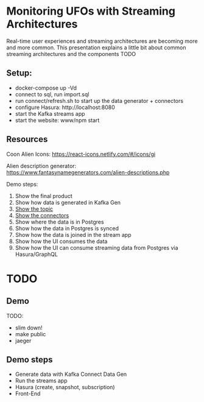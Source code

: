 # Monitoring UFOs with Streaming Architectures

Real-time user experiences and streaming architectures are becoming more and more common. This presentation explains a little bit about common streaming architectures and the components
TODO

## Setup:

- docker-compose up -Vd
- connect to sql, run import.sql
- run connect/refresh.sh to start up the data generator + connectors
- configure Hasura: http://localhost:8080
- start the Kafka streams app
- start the website: www/npm start

## Resources

Coon Alien Icons:
https://react-icons.netlify.com/#/icons/gi

Alien description generator:
https://www.fantasynamegenerators.com/alien-descriptions.php

Demo steps:

1. Show the final product
2. Show how data is generated in Kafka Gen
3. [Show the topic](http://localhost:8000/#/cluster/default/topic/n/sightings/)
4. [Show the connectors](http://localhost:8003/#/cluster/kafka-connect-1/connector/datagen-sightings)
5. Show where the data is in Postgres
6. Show how the data in Postgres is synced
7. Show how the data is joined in the stream app
8. Show how the UI consumes the data
9. Show how the UI can consume streaming data from Postgres via Hasura/GraphQL

# TODO

## Demo

TODO:

- slim down!
- make public
- jaeger

## Demo steps

- Generate data with Kafka Connect Data Gen
- Run the streams app
- Hasura (create, snapshot, subscription)
- Front-End
